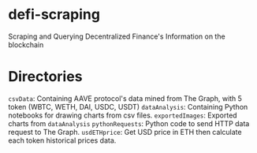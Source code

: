 # defi-scraping
Scraping and Querying Decentralized Finance's Information on the blockchain

# Directories
`csvData`: Containing AAVE protocol's data mined from The Graph, with 5 token (WBTC, WETH, DAI, USDC, USDT)
`dataAnalysis`: Containing Python notebooks for drawing charts from csv files.
`exportedImages`: Exported charts from `dataAnalysis`
`pythonRequests`: Python code to send HTTP data request to The Graph.
`usdETHprice`: Get USD price in ETH then calculate each token historical prices data.